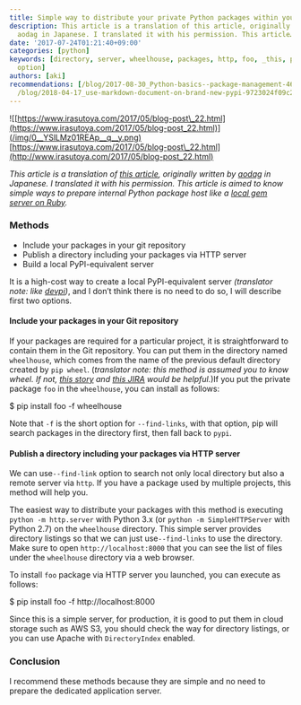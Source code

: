 ```yaml
---
title: Simple way to distribute your private Python packages within your organization
description: This article is a translation of this article, originally written by
  aodag in Japanese. I translated it with his permission. This article…
date: '2017-07-24T01:21:40+09:00'
categories: [python]
keywords: [directory, server, wheelhouse, packages, http, foo, _this, pip, package,
  option]
authors: [aki]
recommendations: [/blog/2017-08-30_Python-basics--package-management-462918458f96/,
  /blog/2018-04-17_use-markdown-document-on-brand-new-pypi-9723024f09c2/, /blog/2017-08-02_How-to-run-Cloudera-Director-on-your-macOS-Windows-10-710f82aa1d63/]
---
```


![[https://www.irasutoya.com/2017/05/blog-post\_22.html](https://www.irasutoya.com/2017/05/blog-post_22.html)](/img/0__YSlLMz01REAp__q__y.png)
[https://www.irasutoya.com/2017/05/blog-post\_22.html](http://www.irasutoya.com/2017/05/blog-post_22.html)

_This article is a translation of_ [_this article_](https://gist.github.com/aodag/9a8118d06998b674e2d9597c6d02a6db)_, originally written by_ [_aodag_](https://github.com/aodag) _in Japanese. I translated it with his permission. This article is aimed to know simple ways to prepare internal Python package host like a_ [_local gem server on Ruby_](http://guides.rubygems.org/run-your-own-gem-server/)_._

### Methods

*   Include your packages in your git repository
*   Publish a directory including your packages via HTTP server
*   Build a local PyPI-equivalent server

It is a high-cost way to create a local PyPI-equivalent server _(translator note: like_ [_devpi_](http://doc.devpi.net/latest/)_)_, and I don’t think there is no need to do so, I will describe first two options.

#### Include your packages in your Git repository

If your packages are required for a particular project, it is straightforward to contain them in the Git repository. You can put them in the directory named `wheelhouse`, which comes from the name of the previous default directory created by `pip wheel`. (_translator note: this method is assumed you to know wheel. If not,_ [_this story_](http://wheel.readthedocs.io/en/latest/story.html) _and_ [_this JIRA_](https://issues.apache.org/jira/browse/SPARK-16367) _would be helpful._)If you put the private package `foo` in the `wheelhouse`, you can install as follows:

$ pip install foo -f wheelhouse

Note that `-f` is the short option for `--find-links`, with that option, pip will search packages in the directory first, then fall back to `pypi`.

#### Publish a directory including your packages via HTTP server

We can use`--find-link` option to search not only local directory but also a remote server via `http`. If you have a package used by multiple projects, this method will help you.

The easiest way to distribute your packages with this method is executing `python -m http.server` with Python 3.x (or `python -m SimpleHTTPServer` with Python 2.7) on the `wheelhouse` directory. This simple server provides directory listings so that we can just use`--find-links` to use the directory. Make sure to open `http://localhost:8000` that you can see the list of files under the `wheelhouse` directory via a web browser.

To install `foo` package via HTTP server you launched, you can execute as follows:

$ pip install foo -f http://localhost:8000

Since this is a simple server, for production, it is good to put them in cloud storage such as AWS S3, you should check the way for directory listings, or you can use Apache with `DirectoryIndex` enabled.

### Conclusion

I recommend these methods because they are simple and no need to prepare the dedicated application server.